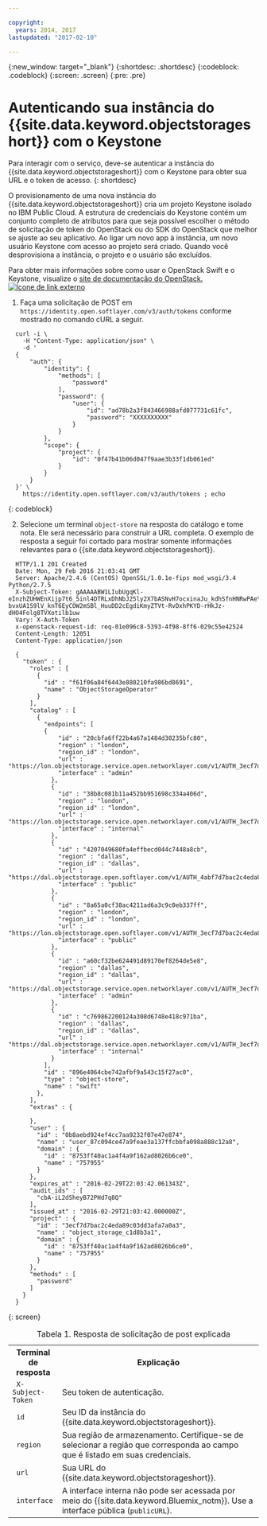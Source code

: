 ```yaml
---

copyright:
  years: 2014, 2017
lastupdated: "2017-02-10"

---
```

{:new_window: target="_blank"}
{:shortdesc: .shortdesc}
{:codeblock: .codeblock}
{:screen: .screen}
{:pre: .pre}


# Autenticando sua instância do {{site.data.keyword.objectstorageshort}} com o Keystone

Para interagir com o serviço, deve-se autenticar a instância do {{site.data.keyword.objectstorageshort}} com o Keystone para obter sua URL e o token de acesso.
{: shortdesc}


O provisionamento de uma nova instância do {{site.data.keyword.objectstorageshort}} cria um projeto Keystone isolado no IBM Public Cloud. A estrutura de credenciais do Keystone contém um conjunto completo de atributos para que seja possível escolher o método de solicitação de token do OpenStack ou do SDK do OpenStack que melhor se ajuste ao seu aplicativo. Ao ligar um novo app à instância, um novo usuário Keystone com acesso ao projeto será criado. Quando você desprovisiona a instância, o projeto e o usuário são excluídos.

Para obter mais informações sobre como usar o OpenStack Swift e o Keystone, visualize o <a href="http://docs.openstack.org" target="_blank">site de documentação do OpenStack. <img src="../../icons/launch-glyph.svg" alt="Ícone de link externo"></a>



1. Faça uma solicitação de POST em `https://identity.open.softlayer.com/v3/auth/tokens` conforme mostrado no comando cURL a seguir.
  ```
  	curl -i \
	  -H "Content-Type: application/json" \
	  -d '
	{
  		"auth": {
  			"identity": {
  				"methods": [
  					"password"
  				],
				"password": {
  					"user": {
  						"id": "ad78b2a3f843466988afd077731c61fc",
						"password": "XXXXXXXXXX"
					}
  				}
  			},
			"scope": {
  				"project": {
  					"id": "0f47b41b06d047f9aae3b33f1db061ed"
				}
  			}
  		}
  	}' \
	  https://identity.open.softlayer.com/v3/auth/tokens ; echo
  ```
  {: codeblock}

2. Selecione um terminal `object-store` na resposta do catálogo e tome nota. Ele será necessário para construir a URL completa. O exemplo de resposta a seguir foi cortado para mostrar somente informações relevantes para o {{site.data.keyword.objectstorageshort}}.

  ```
  	HTTP/1.1 201 Created
	Date: Mon, 29 Feb 2016 21:03:41 GMT
	Server: Apache/2.4.6 (CentOS) OpenSSL/1.0.1e-fips mod_wsgi/3.4 Python/2.7.5
	X-Subject-Token: gAAAAABW1LIubUgqKl-eInzhZUHWEnXijp7t6_5inl4DTRLxDhNbJ25ly2X7bASNvH7ocxinaJu_kdhSfnHNRwPAeYY77Ii2Cwp02-bvxUA1S9lV_knT6EyCOW2mSBl_HuuDD2cEgdiKmyZTVt-RvDxhPKYD-rHkJz-dHO4Folg8TVXotilb1uw
	Vary: X-Auth-Token
	x-openstack-request-id: req-01e096c8-5393-4f98-8ff6-029c55e42524
	Content-Length: 12051
	Content-Type: application/json

	{
  	  "token" : {
  	    "roles" : [
	      {
  	        "id" : "f61f06a84f6443e880210fa986bd8691",
	        "name" : "ObjectStorageOperator"
	      }
  	    ],
	    "catalog" : [
	      {
  	        "endpoints": [
			{
  	            "id" : "20cbfa6ff22b4a67a1484d30235bfc80",
  	            "region" : "london",
  	            "region_id" : "london",
  	            "url" : "https://lon.objectstorage.service.open.networklayer.com/v1/AUTH_3ecf7d7bac2c4eda89c03dd3afa7a0a3",
  	            "interface" : "admin"
  	          },
  	          {
  	            "id" : "38b8c081b11a452bb951698c334a406d",
  	            "region" : "london",
  	            "region_id" : "london",
  	            "url" : "https://lon.objectstorage.service.open.networklayer.com/v1/AUTH_3ecf7d7bac2c4eda89c03dd3afa7a0a3",
  	            "interface" : "internal"
  	          },
  	          {
  	            "id" : "4207049680fa4effbecd044c7448a8cb",
                "region" : "dallas",
                "region_id" : "dallas",
                "url" : "https://dal.objectstorage.open.softlayer.com/v1/AUTH_4abf7d7bac2c4eda89c03dd3afa7a0a3",
                "interface" : "public"
  	          },
  	          {
  	            "id" : "8a65a0cf38ac4211ad6a3c9c0eb337ff",
  	            "region" : "london",
  	            "region_id" : "london",
  	            "url" : "https://lon.objectstorage.open.softlayer.com/v1/AUTH_3ecf7d7bac2c4eda89c03dd3afa7a0a3",
  	            "interface" : "public"
  	          },
  	          {
  	            "id" : "a60cf32be624491d89170ef8264de5e8",
  	            "region" : "dallas",
  	            "region_id" : "dallas",
  	            "url" : "https://dal.objectstorage.service.open.networklayer.com/v1/AUTH_3ecf7d7bac2c4eda89c03dd3afa7a0a3",
  	            "interface" : "admin"
  	          },
  	          {
  	            "id" : "c769862200124a308d6748e418c971ba",
  	            "region" : "dallas",
  	            "region_id" : "dallas",
  	            "url" : "https://dal.objectstorage.service.open.networklayer.com/v1/AUTH_3ecf7d7bac2c4eda89c03dd3afa7a0a3",
  	            "interface" : "internal"
  	          }
  	        ],
	        "id" : "896e4064cbe742afbf9a543c15f27ac0",
	        "type" : "object-store",
	        "name" : "swift"
  	      },
	    ],
	    "extras" : {

  	    },
	    "user" : {
  	      "id" : "0b8aebd924ef4cc7aa9232f07e47e874",
	      "name" : "user_87c094ce47a9feae3a137ffcbbfa098a888c12a8",
	      "domain" : {
  	        "id" : "8753ff40ac1a4f4a9f162ad8026b6ce0",
	        "name" : "757955"
	      }
  	    },
	    "expires_at" : "2016-02-29T22:03:42.061343Z",
	    "audit_ids" : [
  	      "cbA-iL2dSheyB72PHd7q8Q"
  	    ],
	    "issued_at" : "2016-02-29T21:03:42.000000Z",
	    "project" : {
  	      "id" : "3ecf7d7bac2c4eda89c03dd3afa7a0a3",
	      "name" : "object_storage_c1d8b3a1",
	      "domain" : {
  	        "id" : "8753ff40ac1a4f4a9f162ad8026b6ce0",
	        "name" : "757955"
	      }
  	    },
	    "methods" : [
  	      "password"
	    ]
  	  }
  	}
  ```
  {: screen}

  <table>
  <caption> Tabela 1. Resposta de solicitação de post explicada </caption>
    <tr>
      <th> Terminal de resposta </th>
      <th> Explicação </th>
    </tr>
    <tr>
      <td> <code> X-Subject-Token </code> </td>
      <td> Seu token de autenticação. </td>
    </tr>
    <tr>
      <td> <code> id </code> </td>
      <td> Seu ID da instância do {{site.data.keyword.objectstorageshort}}. </td>
    </tr>
    <tr>
      <td> <code> region </code> </td>
      <td> Sua região de armazenamento. Certifique-se de selecionar a região que corresponda ao campo que é listado em suas credenciais. </td>
    </tr>
    <tr>
      <td> <code> url </code> </td>
      <td> Sua URL do {{site.data.keyword.objectstorageshort}}. </td>
    </tr>
    <tr>
      <td> <code> interface </code> </td>
      <td> A interface interna não pode ser acessada por meio do {{site.data.keyword.Bluemix_notm}}. Use a interface pública (<code>publicURL</code>). </td>
    </tr>
  </table>
